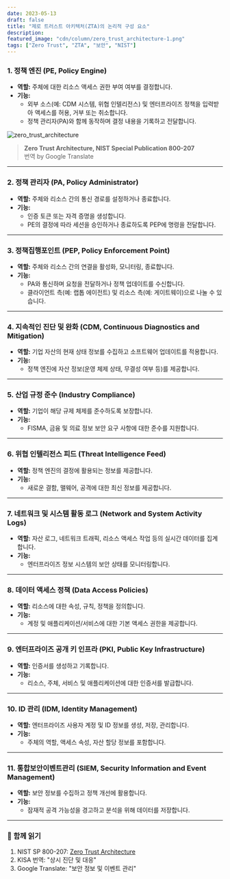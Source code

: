 ```yaml
---
date: 2023-05-13
draft: false
title: "제로 트러스트 아키텍처(ZTA)의 논리적 구성 요소"
description: 
featured_image: "cdn/column/zero_trust_architecture-1.png"
tags: ["Zero Trust", "ZTA", "보안", "NIST"]
---
```


### 1. 정책 엔진 (PE, Policy Engine)
- **역할:** 주체에 대한 리소스 액세스 권한 부여 여부를 결정합니다.  
- **기능:** 
  - 외부 소스(예: CDM 시스템, 위협 인텔리전스) 및 엔터프라이즈 정책을 입력받아 액세스를 허용, 거부 또는 취소합니다.
  - 정책 관리자(PA)와 함께 동작하며 결정 내용을 기록하고 전달합니다.

![zero_trust_architecture](https://blog.plura.io/cdn/column/zero_trust_architecture-1.png)
<!--more-->
> **Zero Trust Architecture, NIST Special Publication 800-207**  
> 번역 by Google Translate

---

### 2. 정책 관리자 (PA, Policy Administrator)
- **역할:** 주체와 리소스 간의 통신 경로를 설정하거나 종료합니다.  
- **기능:** 
  - 인증 토큰 또는 자격 증명을 생성합니다.
  - PE의 결정에 따라 세션을 승인하거나 종료하도록 PEP에 명령을 전달합니다.

---

### 3. 정책집행포인트 (PEP, Policy Enforcement Point)
- **역할:** 주체와 리소스 간의 연결을 활성화, 모니터링, 종료합니다.  
- **기능:** 
  - PA와 통신하며 요청을 전달하거나 정책 업데이트를 수신합니다.
  - 클라이언트 측(예: 랩톱 에이전트) 및 리소스 측(예: 게이트웨이)으로 나눌 수 있습니다.

---

### 4. 지속적인 진단 및 완화 (CDM, Continuous Diagnostics and Mitigation)
- **역할:** 기업 자산의 현재 상태 정보를 수집하고 소프트웨어 업데이트를 적용합니다.  
- **기능:** 
  - 정책 엔진에 자산 정보(운영 체제 상태, 무결성 여부 등)를 제공합니다.

---

### 5. 산업 규정 준수 (Industry Compliance)
- **역할:** 기업이 해당 규제 체제를 준수하도록 보장합니다.  
- **기능:** 
  - FISMA, 금융 및 의료 정보 보안 요구 사항에 대한 준수를 지원합니다.

---

### 6. 위협 인텔리전스 피드 (Threat Intelligence Feed)
- **역할:** 정책 엔진의 결정에 활용되는 정보를 제공합니다.  
- **기능:** 
  - 새로운 결함, 맬웨어, 공격에 대한 최신 정보를 제공합니다.

---

### 7. 네트워크 및 시스템 활동 로그 (Network and System Activity Logs)
- **역할:** 자산 로그, 네트워크 트래픽, 리소스 액세스 작업 등의 실시간 데이터를 집계합니다.  
- **기능:** 
  - 엔터프라이즈 정보 시스템의 보안 상태를 모니터링합니다.

---

### 8. 데이터 액세스 정책 (Data Access Policies)
- **역할:** 리소스에 대한 속성, 규칙, 정책을 정의합니다.  
- **기능:** 
  - 계정 및 애플리케이션/서비스에 대한 기본 액세스 권한을 제공합니다.

---

### 9. 엔터프라이즈 공개 키 인프라 (PKI, Public Key Infrastructure)
- **역할:** 인증서를 생성하고 기록합니다.  
- **기능:** 
  - 리소스, 주체, 서비스 및 애플리케이션에 대한 인증서를 발급합니다.

---

### 10. ID 관리 (IDM, Identity Management)
- **역할:** 엔터프라이즈 사용자 계정 및 ID 정보를 생성, 저장, 관리합니다.  
- **기능:** 
  - 주체의 역할, 액세스 속성, 자산 할당 정보를 포함합니다.

---

### 11. 통합보안이벤트관리 (SIEM, Security Information and Event Management)
- **역할:** 보안 정보를 수집하고 정책 개선에 활용합니다.  
- **기능:** 
  - 잠재적 공격 가능성을 경고하고 분석을 위해 데이터를 저장합니다.

---

### 📖 **함께 읽기**

1. NIST SP 800-207: [Zero Trust Architecture](https://csrc.nist.gov/publications/detail/sp/800-207/final)  
2. KISA 번역: "상시 진단 및 대응"  
3. Google Translate: "보안 정보 및 이벤트 관리"
